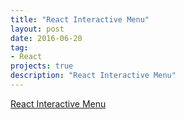 ```yaml
---
title: "React Interactive Menu"
layout: post
date: 2016-06-20
tag:
- React
projects: true
description: "React Interactive Menu"
---
```


<a href="https://github.com/yifanchen/menu" target="_blank">React Interactive Menu</a>


